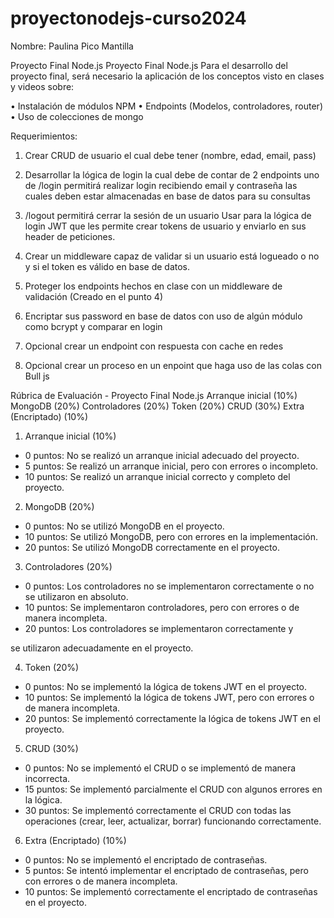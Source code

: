 # proyectonodejs-curso2024
Nombre: Paulina Pico Mantilla

Proyecto Final Node.js
Proyecto Final Node.js
Para el desarrollo del proyecto final, será necesario la aplicación de los conceptos visto en clases y videos sobre:

•	Instalación de módulos NPM
•	Endpoints (Modelos, controladores, router)
•	Uso de colecciones de mongo


Requerimientos:
1.	Crear CRUD de usuario el cual debe tener (nombre, edad, email, pass)
2.	Desarrollar la lógica de login la cual debe de contar de 2 endpoints uno de /login permitirá realizar login recibiendo email y contraseña las cuales deben estar almacenadas en base de datos para su consultas
3.	/logout permitirá cerrar la sesión de un usuario
Usar para la lógica de login JWT que les permite crear tokens de usuario y enviarlo en sus header de peticiones.

4.	Crear un middleware capaz de validar si un usuario está logueado o no y si el token es válido en base de datos.

5.	Proteger los endpoints hechos en clase con un middleware de validación (Creado en el punto 4)
6.	Encriptar sus password en base de datos con uso de algún módulo como bcrypt y comparar en login
7.	Opcional crear un endpoint con respuesta con cache en redes
8.	Opcional crear un proceso en un enpoint que haga uso de las colas con Bull js
 
Rúbrica de Evaluación - Proyecto Final Node.js
Arranque inicial (10%)
MongoDB (20%)
Controladores (20%)
Token (20%)
CRUD (30%)
Extra (Encriptado) (10%)


1.	Arranque inicial (10%)
-	0 puntos: No se realizó un arranque inicial adecuado del proyecto.
-	5 puntos: Se realizó un arranque inicial, pero con errores o incompleto.
-	10 puntos: Se realizó un arranque inicial correcto y completo del proyecto.


2.	MongoDB (20%)
-	0 puntos: No se utilizó MongoDB en el proyecto.
-	10 puntos: Se utilizó MongoDB, pero con errores en la implementación.
-	20 puntos: Se utilizó MongoDB correctamente en el proyecto.


3.	Controladores (20%)
-	0 puntos: Los controladores no se implementaron correctamente o no se utilizaron en absoluto.
-	10 puntos: Se implementaron controladores, pero con errores o de manera incompleta.
-	20 puntos: Los controladores se implementaron correctamente y
 
se utilizaron adecuadamente en el proyecto.


4.	Token (20%)
-	0 puntos: No se implementó la lógica de tokens JWT en el proyecto.
-	10 puntos: Se implementó la lógica de tokens JWT, pero con errores o de manera incompleta.
-	20 puntos: Se implementó correctamente la lógica de tokens JWT en el proyecto.


5. CRUD (30%)
-	0 puntos: No se implementó el CRUD o se implementó de manera incorrecta.
-	15 puntos: Se implementó parcialmente el CRUD con algunos errores en la lógica.
-	30 puntos: Se implementó correctamente el CRUD con todas las operaciones (crear, leer, actualizar, borrar) funcionando correctamente.


6.	Extra (Encriptado) (10%)
-	0 puntos: No se implementó el encriptado de contraseñas.
-	5 puntos: Se intentó implementar el encriptado de contraseñas, pero con errores o de manera incompleta.
-	10 puntos: Se implementó correctamente el encriptado de contraseñas en el proyecto.
